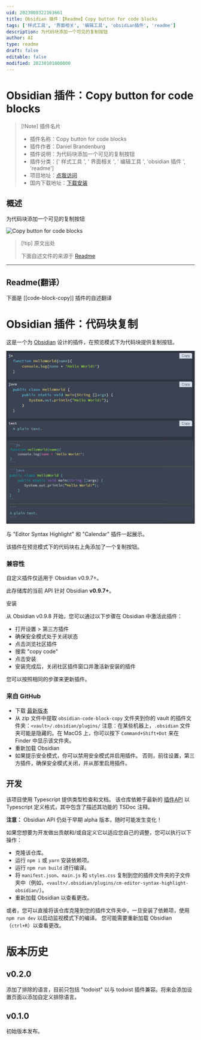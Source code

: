 ```yaml
---
uid: 2023080322163661
title: Obsidian 插件：【Readme】Copy button for code blocks
tags: ['样式工具', '界面相关', '编辑工具', 'obsidian插件', 'readme']
description: 为代码块添加一个可见的复制按钮
author: AI
type: readme
draft: false
editable: false
modified: 20230101000000
---
```


# Obsidian 插件：Copy button for code blocks

> [!Note] 插件名片
> - 插件名称：Copy button for code blocks
> - 插件作者：Daniel Brandenburg
> - 插件说明：为代码块添加一个可见的复制按钮
> - 插件分类：[' 样式工具 ', ' 界面相关 ', ' 编辑工具 ', 'obsidian 插件 ', 'readme']
> - 项目地址：[点我访问](https://github.com/jdbrice/obsidian-code-block-copy)
> - 国内下载地址：[下载安装](https://pkmer.cn/products/plugin/pluginMarket/?code-block-copy)

## 概述

为代码块添加一个可见的复制按钮

![Copy button for code blocks](https://cdn.pkmer.cn/covers/code-block-copy.png!pkmer)

> [!tip] 原文出处
>
>下面自述文件的来源于 [Readme](https://ghproxy.net/https://raw.githubusercontent.com/jdbrice/obsidian-code-block-copy/master/README.md)
>

---

## Readme(翻译）

下面是 [[code-block-copy]] 插件的自述翻译

# Obsidian 插件：代码块复制

这是一个为 [Obsidian](https://obsidian.md) 设计的插件，在预览模式下为代码块提供复制按钮。

![截图](https://github.com/jdbrice/obsidian-code-block-copy/raw/main/screenshot.png)

与 "Editor Syntax Highlight" 和 "Calendar" 插件一起展示。

该插件在预览模式下的代码块右上角添加了一个复制按钮。

### 兼容性

自定义插件仅适用于 Obsidian v0.9.7+。

此存储库的当前 API 针对 Obsidian **v0.9.7+**。

安装

从 Obsidian v0.9.8 开始，您可以通过以下步骤在 Obsidian 中激活此插件：

- 打开设置 > 第三方插件
- 确保安全模式处于关闭状态
- 点击浏览社区插件
- 搜索 "copy code"
- 点击安装
- 安装完成后，关闭社区插件窗口并激活新安装的插件

您可以按照相同的步骤来更新插件。

### 来自 GitHub

- 下载 [最新版本](https://github.com/jdbrice/obsidian-code-block-copy/releases/latest)
- 从 zip 文件中提取 `obsidian-code-block-copy` 文件夹到你的 vault 的插件文件夹：`<vault>/.obsidian/plugins/`
注意：在某些机器上，`.obsidian` 文件夹可能是隐藏的。在 MacOS 上，你可以按下 `Command+Shift+Dot` 来在 Finder 中显示该文件夹。
- 重新加载 Obsidian
- 如果提示安全模式，你可以禁用安全模式并启用插件。
否则，前往设置，第三方插件，确保安全模式关闭，并从那里启用插件。

## 开发

该项目使用 Typescript 提供类型检查和文档。
该仓库依赖于最新的 [插件API](https://github.com/obsidianmd/obsidian-api) 以 Typescript 定义格式，其中包含了描述其功能的 TSDoc 注释。

**注意：** Obsidian API 仍处于早期 alpha 版本，随时可能发生变化！

如果您想要为开发做出贡献和/或自定义它以适应您自己的调整，您可以执行以下操作：

- 克隆该仓库。
- 运行 `npm i` 或 `yarn` 安装依赖项。
- 运行 `npm run build` 进行编译。
- 将 `manifest.json`、`main.js` 和 `styles.css` 复制到您的插件文件夹的子文件夹中（例如，`<vault>/.obsidian/plugins/cm-editor-syntax-highlight-obsidian/`）。
- 重新加载 Obsidian 以查看更改。

或者，您可以直接将该仓库克隆到您的插件文件夹中，一旦安装了依赖项，使用 `npm run dev` 以启动监视模式下的编译。
您可能需要重新加载 Obsidian（`ctrl+R`）以查看更改。

# 版本历史

## v0.2.0

添加了排除的语言，目前只包括 "todoist" 以与 todoist 插件兼容。将来会添加设置页面以添加自定义排除语言。

## v0.1.0

初始版本发布。
